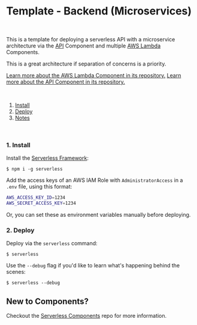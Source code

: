 # Template - Backend (Microservices)

&nbsp;

This is a template for deploying a serverless API with a microservice architecture via the [API](https://www.github.com/serverless-components/api) Component and multiple [AWS Lambda](https://www.github.com/serverless-components/aws-lambda) Components.

This is a great architecture if separation of concerns is a priority.

[Learn more about the AWS Lambda Component in its repository.](https://www.github.com/serverless-components/aws-lambda)
[Learn more about the API Component in its repository.](https://www.github.com/serverless-components/api)

&nbsp;

1. [Install](#1-install)
2. [Deploy](#2-deploy)
3. [Notes](#3-notes)

&nbsp;

### 1. Install

Install the [Serverless Framework](https://www.github.com/serverless/serverless):

```console
$ npm i -g serverless
```

Add the access keys of an AWS IAM Role with `AdministratorAccess` in a `.env` file, using this format:

```bash
AWS_ACCESS_KEY_ID=1234
AWS_SECRET_ACCESS_KEY=1234
```

Or, you can set these as environment variables manually before deploying.

### 2. Deploy

Deploy via the `serverless` command:

```console
$ serverless
```

Use the `--debug` flag if you'd like to learn what's happening behind the scenes:

```console
$ serverless --debug
```

## New to Components?

Checkout the [Serverless Components](https://github.com/serverless/components) repo for more information.
